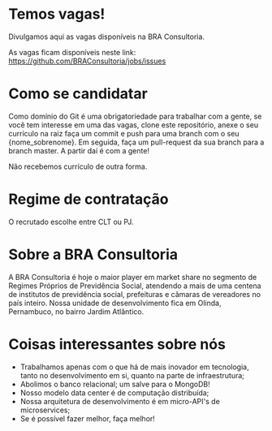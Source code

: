 # Temos vagas!
Divulgamos aqui as vagas disponíveis na BRA Consultoria.

As vagas ficam disponíveis neste link: https://github.com/BRAConsultoria/jobs/issues

# Como se candidatar

Como domínio do Git é uma obrigatoriedade para trabalhar com a gente, se você tem interesse em uma das vagas, clone este repositório, anexe o seu currículo na raiz faça um commit e push para uma branch com o seu {nome_sobrenome}. Em seguida, faça um pull-request da sua branch para a branch master. A partir daí é com a gente!

Não recebemos currículo de outra forma.

# Regime de contratação

O recrutado escolhe entre CLT ou PJ.

# Sobre a BRA Consultoria

A BRA Consultoria é hoje o maior player em market share no segmento de Regimes Próprios de Previdência Social, atendendo a mais de uma centena de institutos de previdência social, prefeituras e câmaras de vereadores no país inteiro. Nossa unidade de desenvolvimento fica em Olinda, Pernambuco, no bairro Jardim Atlântico.

# Coisas interessantes sobre nós

* Trabalhamos apenas com o que há de mais inovador em tecnologia, tanto no desenvolvimento em si, quanto na parte de infraestrutura;
* Abolimos o banco relacional; um salve para o MongoDB! 
* Nosso modelo data center é de computação distribuída;
* Nossa arquitetura de desenvolvimento é em micro-API's de microservices;
* Se é possível fazer melhor, faça melhor!

